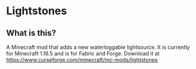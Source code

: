 # Lightstones

## What is this?

A Minecraft mod that adds a new waterloggable lightsource. It is currently for Minecraft 1.16.5 and is for Fabric and
Forge. Download it at https://www.curseforge.com/minecraft/mc-mods/lightstones
